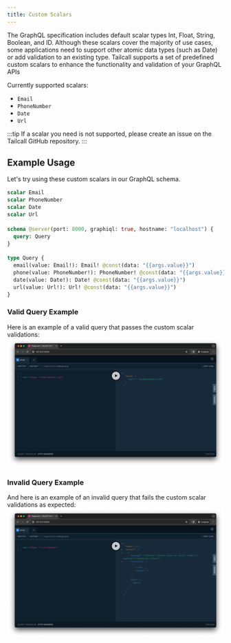 ```yaml
---
title: Custom Scalars
---
```


The GraphQL specification includes default scalar types Int, Float, String, Boolean, and ID. Although these scalars cover the majority of use cases, some applications need to support other atomic data types (such as Date) or add validation to an existing type.
Tailcall supports a set of predefined custom scalars to enhance the functionality and validation of your GraphQL APIs

Currently supported scalars:

- `Email`
- `PhoneNumber`
- `Date`
- `Url`

:::tip
If a scalar you need is not supported, please create an issue on the Tailcall GitHub repository. 
:::


## Example Usage
Let's try using these custom scalars in our GraphQL schema.

```graphql 
scalar Email
scalar PhoneNumber
scalar Date
scalar Url

schema @server(port: 8000, graphiql: true, hostname: "localhost") {
  query: Query
}

type Query {
  email(value: Email!): Email! @const(data: "{{args.value}}")
  phone(value: PhoneNumber!): PhoneNumber! @const(data: "{{args.value}}")
  date(value: Date!): Date! @const(data: "{{args.value}}")
  url(value: Url!): Url! @const(data: "{{args.value}}")
}
```

### Valid Query Example
Here is an example of a valid query that passes the custom scalar validations:
![Valid Query](/images/docs/valid.png)

### Invalid Query Example
And here is an example of an invalid query that fails the custom scalar validations as expected:
![Invalid Query](/images/docs/invalid.png)
